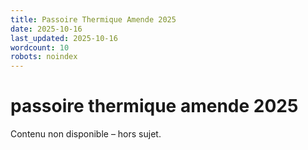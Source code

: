 ```yaml
---
title: Passoire Thermique Amende 2025
date: 2025-10-16
last_updated: 2025-10-16
wordcount: 10
robots: noindex
---
```


# passoire thermique amende 2025

Contenu non disponible – hors sujet.